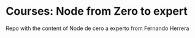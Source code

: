 # Courses: Node from Zero to expert

Repo with the content of Node de cero a experto from Fernando Herrera
